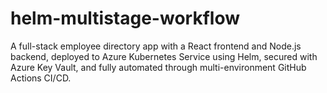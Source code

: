 # helm-multistage-workflow
A full-stack employee directory app with a React frontend and Node.js backend, deployed to Azure Kubernetes Service using Helm, secured with Azure Key Vault, and fully automated through multi-environment GitHub Actions CI/CD.

